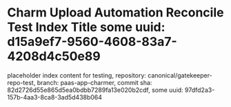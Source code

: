 # Charm Upload Automation Reconcile Test Index Title some uuid: d15a9ef7-9560-4608-83a7-4208d4c50e89
 placeholder index content for testing,  repository: canonical/gatekeeper-repo-test,  branch: paas-app-charmer,  commit sha: 82d2726d55e865d5ea0bdbb7289fa13e020b2cdf,  some uuid: 97dfd2a3-157b-4aa3-8ca8-3ad5d438b064
